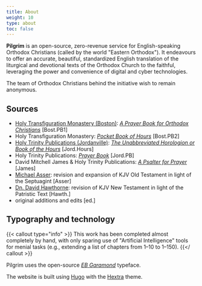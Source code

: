 ```yaml
---
title: About
weight: 10
type: about
toc: false
---
```


**Pilgrim** is an open-source, zero-revenue service for English-speaking Orthodox Christians (called by the world "Eastern Orthodox"). It endeavours to offer an accurate, beautiful, standardized English translation of the liturgical and devotional texts of the Orthodox Church to the faithful, leveraging the power and convenience of digital and cyber technologies.

The team of Orthodox Christians behind the initiative wish to remain anonymous.

## Sources
- [Holy Transfiguration Monastery (Boston)](https://www.bostonmonks.com/): [_A Prayer Book for Orthodox Christians_](https://www.bostonmonks.com/product_info.php/products_id/576) [Bost.PB1]
- Holy Transfiguration Monastery: [_Pocket Book of Hours_](https://www.bostonmonks.com/product_info.php/products_id/961) [Bost.PB2]
- [Holy Trinity Publications (Jordanville)](https://holytrinitypublications.com/): [_The Unabbreviated Horologion or Book of the Hours_](https://holytrinitypublications.com/product/the-unabbreviated-horologion-or-book-of-the-hours/) [Jord.Hours]
- Holy Trinity Publications: [_Prayer Book_](https://holytrinitypublications.com/product/prayer-book/) [Jord.PB]
- David Mitchell James & Holy Trinity Publications: [_A Psalter for Prayer_](https://holytrinitypublications.com/product/a-psalter-for-prayer-2/) [James]
- [Michael Asser](http://bibles.wikidot.com/asser): revision and expansion of KJV Old Testament in light of the Septuagint [Asser]
- [Dn. David Hawthorne](https://www.christianorthodox.net/orthodox-new-testament/king-james-version-patriarchal-text/): revision of KJV New Testament in light of the Patristic Text [Hawth.]
- original additions and edits [ed.]

## Typography and technology
{{< callout type="info" >}}
  This work has been completed almost completely by hand, with only sparing use of "Artificial Intelligence" tools for menial tasks (e.g., extending a list of chapters from 1–10 to 1–150).
{{</ callout >}}

Pilgrim uses the open-source [_EB Garamond_](https://googlefonts.github.io/ebgaramond-specimen/ "See specimen.") typeface.

The website is built using [Hugo]() with the [Hextra](https://themes.gohugo.io/themes/hextra/) theme.
